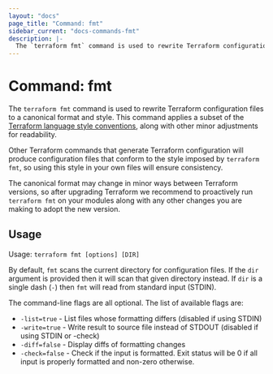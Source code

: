 ```yaml
---
layout: "docs"
page_title: "Command: fmt"
sidebar_current: "docs-commands-fmt"
description: |-
  The `terraform fmt` command is used to rewrite Terraform configuration files to a canonical format and style.
---
```


# Command: fmt

The `terraform fmt` command is used to rewrite Terraform configuration files
to a canonical format and style. This command applies a subset of
the [Terraform language style conventions](/docs/configuration/style.html),
along with other minor adjustments for readability.

Other Terraform commands that generate Terraform configuration will produce
configuration files that conform to the style imposed by `terraform fmt`, so
using this style in your own files will ensure consistency.

The canonical format may change in minor ways between Terraform versions, so
after upgrading Terraform we recommend to proactively run `terraform fmt`
on your modules along with any other changes you are making to adopt the new
version.

## Usage

Usage: `terraform fmt [options] [DIR]`

By default, `fmt` scans the current directory for configuration files. If
the `dir` argument is provided then it will scan that given directory
instead. If `dir` is a single dash (`-`) then `fmt` will read from standard
input (STDIN).

The command-line flags are all optional. The list of available flags are:

* `-list=true` - List files whose formatting differs (disabled if using STDIN)
* `-write=true` - Write result to source file instead of STDOUT (disabled if
    using STDIN or -check)
* `-diff=false` - Display diffs of formatting changes
* `-check=false` - Check if the input is formatted. Exit status will be 0 if
    all input is properly formatted and non-zero otherwise.
